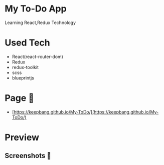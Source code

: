 # My To-Do App

Learning React,Redux Technology

# Used Tech
- React(react-router-dom)
- Redux
- redux-toolkit
- scss
- blueprintjs

# Page 🎇
- [https://keepbang.github.io/My-ToDo/](https://keepbang.github.io/My-ToDo/)

# Preview

## Screenshots 📸

